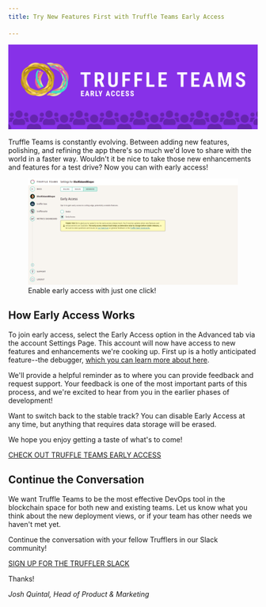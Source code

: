 ```yaml
---
title: Try New Features First with Truffle Teams Early Access

---
```


![Truffle Teams Early Access Banner](/img/blog/try-new-features-first-with-truffle-teams-early-access/blog-header.png)

Truffle Teams is constantly evolving. Between adding new features, polishing, and refining the app there's so much we'd love to share with the world in a faster way. Wouldn't it be nice to take those new enhancements and features for a test drive? Now you can with early access!

</div></div></div>

<figure class="breakout">
  <img class="mb-4 w-100 figure-shadow" src="/img/blog/try-new-features-first-with-truffle-teams-early-access/early-access-1.png" alt="Enabling Early Access from the settings screen">
  <figcaption class="text-center font-italic">Enable early access with just one click!</figcaption>
</figure>

<div class="container container-post"><div class="row justify-content-center"><div class="col">

## How Early Access Works

To join early access, select the Early Access option in the Advanced tab via the account Settings Page. This account will now have access to new features and enhancements we're cooking up. First up is a hotly anticipated feature--the debugger, [which you can learn more about here](/blog/debug-quickly-and-in-context-with-truffle-teams-new-debugger).

We'll provide a helpful reminder as to where you can provide feedback and request support. Your feedback is one of the most important parts of this process, and we're excited to hear from you in the earlier phases of development!

Want to switch back to the stable track? You can disable Early Access at any time, but anything that requires data storage will be erased.

We hope you enjoy getting a taste of what's to come!

<div class="mt-12 text-center">
  <a class="btn btn-truffle mt-3" href="https://my.truffleteams.com/" target="_blank">CHECK OUT TRUFFLE TEAMS EARLY ACCESS</a>
</div>

## Continue the Conversation

We want Truffle Teams to be the most effective DevOps tool in the blockchain space for both new and existing teams. Let us know what you think about the new deployment views, or if your team has other needs we haven't met yet.

Continue the conversation with your fellow Trufflers in our Slack community!

<div class="mt-12 text-center">
  <a class="btn btn-truffle mt-3" href="https://join.slack.com/t/truffle-community/shared_invite/zt-8wab0bnl-KcugRAqsY9yeNJYcnanfLA" target="_blank">SIGN UP FOR THE TRUFFLER SLACK</a>
</div>

Thanks!

_Josh Quintal, Head of Product & Marketing_
